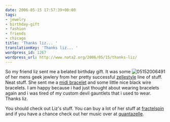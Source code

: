 ```yaml
---
date: 2006-05-15 17:57:39+00:00
tags:
- jewelry
- birthday-gift
- fashion
- friends
- chicago
title: 'Thanks liz... '
translationKey: 'Thanks liz... '
wordpress_id: 1267
wordpress_url: http://www.nata2.org/2006/05/15/thanks-liz/
---
```


<a title="Photo Sharing" href="http://www.flickr.com/photos/natatwo/147086702/"><img align="right" title="05152006491" alt="05152006491" src="http://static.flickr.com/45/147086702_0be1483156_m.jpg" /></a>So my friend liz sent me a belated birthday gift. It was some of her mens geek jewlery from her pretty successful <a href="http://zellestyle.com/">zellestyle</a> line of stuff. Neat stuff. She sent me a <a href="http://www.fractalspin.com/x/product.php?productid=20&cat=0&page=2">midi bracelet</a> and some little nice black wire bracelets. I am happy because i had just thought about wearing bracelets again and i was tired of my custom devil gauntlets that i used to wear. Thanks liz.

You should check out Liz's stuff. You can buy a lot of her stuff at <a href="http://www.fractalspin.com/x/home.php">fractelspin</a> and if you have a chance check out her music over at <a href="http://www.quantazelle.com/">quantazelle</a>.